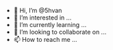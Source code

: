 - 👋 Hi, I’m @5hvan
- 👀 I’m interested in ...
- 🌱 I’m currently learning ...
- 💞️ I’m looking to collaborate on ...
- 📫 How to reach me ...

<!---
5hvan/5hvan is a ✨ special ✨ repository because its `README.md` (this file) appears on your GitHub profile.
You can click the Preview link to take a look at your changes.
--->
